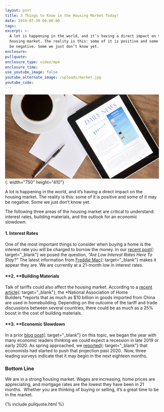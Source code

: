 ```yaml
---
layout: post
title: 3 Things to Know in the Housing Market Today!
date: 2019-07-30 00:00:00
tags:
excerpt: >-
  A lot is happening in the world, and it’s having a direct impact on the
  housing market. The reality is this: some of it is positive and some of it may
  be negative. Some we just don’t know yet.
enclosure:
pullquote:
enclosure_type: video/mp4
enclosure_time:
use_youtube_image: false
youtube_alternate_image: /uploads/market.jpg
youtube_code:
---
```


![](/uploads/market.jpg){: width="750" height="410"}

A lot is happening in the world, and it’s having a direct impact on the housing market. The reality is this: some of it is positive and some of it may be negative. Some we just don’t know yet.

The following three areas of the housing market are critical to understand: interest rates, building materials, and the outlook for an economic slowdown.

#### **1\. Interest Rates**

One of the most important things to consider when buying a home is the interest rate you will be charged to borrow the money. In our&nbsp;[recent post](https://www.simplifyingthemarket.com/2019/04/17/are-low-interest-rates-here-to-stay/?a=493612-8c0dbc3d035ab276a3307c7af975cf8a){: target="_blank"}&nbsp;we posed the question,&nbsp;*“Are Low Interest Rates Here To Stay?”*&nbsp;The latest information from&nbsp;[Freddie Mac](http://www.freddiemac.com/pmms/){: target="_blank"}&nbsp;makes it appear they are. We are currently at a 21-month low in interest rates.

#### **2\.&nbsp;****Building Materials**

Talk of tariffs could also affect the housing market. According to a&nbsp;[recent article](https://www.foxbusiness.com/personal-finance/homebuyers-china-tariffs){: target="_blank"}, the&nbsp;*National Association of Home Builders&nbsp;*reports that as much as $10 billion in goods imported from China are used in homebuilding. Depending on the outcome of the tariff and trade discussions between several countries, there could be as much as a 25% boost in the cost of building materials.

#### **3\.&nbsp;****Economic Slowdown**

In a prior&nbsp;[blog post](https://www.simplifyingthemarket.com/2019/03/07/why-an-economic-slowdown-will-not-crush-real-estate-this-time/?a=493612-8c0dbc3d035ab276a3307c7af975cf8a){: target="_blank"}&nbsp;on this topic, we began the year with many economic leaders thinking we could expect a recession in late 2019 or early 2020. As spring approached, we&nbsp;[reported](https://www.simplifyingthemarket.com/2019/05/09/mainstream-concerns-about-an-economic-slowdown-revisited/?a=493612-8c0dbc3d035ab276a3307c7af975cf8a){: target="_blank"}&nbsp;that economists had started to push that projection past 2020.&nbsp; Now, three leading surveys indicate that it may begin in the next eighteen months.

### **Bottom Line**

We are in a strong housing market. Wages are increasing, home prices are appreciating, and mortgage rates are the lowest they have been in 21 months.&nbsp; Whether you are thinking of buying or selling, it’s a great time to be in the market.

{% include pullquote.html %}